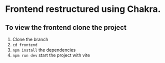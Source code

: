 # Frontend restructured using Chakra. 

## To view the frontend clone the project
1. Clone the branch
2. ```cd frontend```
3. ```npm install``` the dependencies
4. ```npm run dev``` start the project with vite
